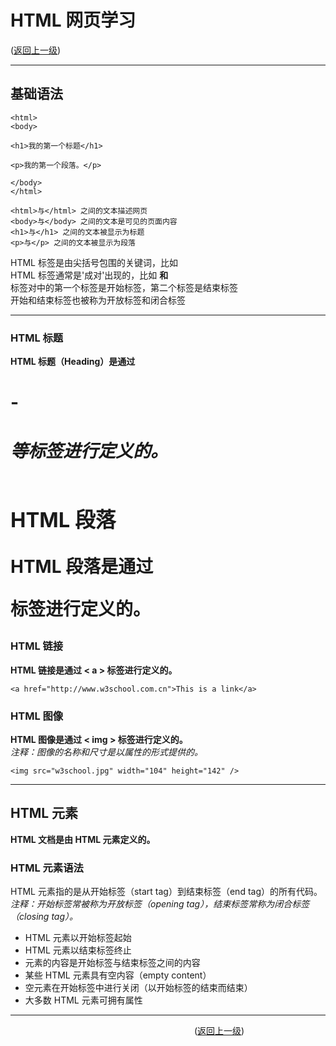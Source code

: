 # HTML 网页学习  
([返回上一级](../README.md))  

---

## 基础语法  
~~~  
<html>
<body>
  
<h1>我的第一个标题</h1>
  
<p>我的第一个段落。</p>
  
</body>
</html>
~~~
~~~
<html>与</html> 之间的文本描述网页  
<body>与</body> 之间的文本是可见的页面内容  
<h1>与</h1> 之间的文本被显示为标题  
<p>与</p> 之间的文本被显示为段落  
~~~  

HTML 标签是由尖括号包围的关键词，比如 <html>  
HTML 标签通常是'成对'出现的，比如 <b> 和 </b>  
标签对中的第一个标签是开始标签，第二个标签是结束标签  
开始和结束标签也被称为开放标签和闭合标签  
  
---
  
### HTML 标题  
__HTML 标题（Heading）是通过 <h1> - <h6> 等标签进行定义的。__  
### HTML 段落  
__HTML 段落是通过 <p> 标签进行定义的。__  
### HTML 链接  
__HTML 链接是通过 &lt; a &gt; 标签进行定义的。__   
~~~  
<a href="http://www.w3school.com.cn">This is a link</a>
~~~  

### HTML 图像  
__HTML 图像是通过 &lt; img &gt; 标签进行定义的。__  
_注释：图像的名称和尺寸是以属性的形式提供的。_  
~~~  
<img src="w3school.jpg" width="104" height="142" />
~~~

---  


## HTML 元素  
__HTML 文档是由 HTML 元素定义的。__
### HTML 元素语法  
HTML 元素指的是从开始标签（start tag）到结束标签（end tag）的所有代码。  
_注释：开始标签常被称为开放标签（opening tag），结束标签常称为闭合标签（closing tag）。_  

* HTML 元素以开始标签起始
* HTML 元素以结束标签终止
* 元素的内容是开始标签与结束标签之间的内容
* 某些 HTML 元素具有空内容（empty content）
* 空元素在开始标签中进行关闭（以开始标签的结束而结束）
* 大多数 HTML 元素可拥有属性  
  
***  
  
&emsp;&emsp;&emsp;&emsp;&emsp;&emsp;&emsp;&emsp;&emsp;&emsp;&emsp;&emsp;&emsp;&emsp;&emsp;&emsp;&emsp;&emsp;&emsp;&emsp;&emsp;([返回上一级](../README.md))
